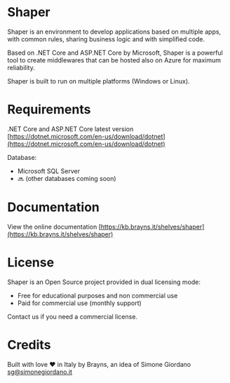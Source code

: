 ﻿# Shaper
Shaper is an environment to develop applications based on 
multiple apps, with common rules, sharing business logic and
with simplified code.

Based on .NET Core and ASP.NET Core by Microsoft, Shaper is
a powerful tool to create middlewares that can be hosted also on 
Azure for maximum reliability.

Shaper is built to run on multiple platforms (Windows or Linux).

# Requirements
.NET Core and ASP.NET Core latest version
[https://dotnet.microsoft.com/en-us/download/dotnet](https://dotnet.microsoft.com/en-us/download/dotnet)

Database:
 * Microsoft SQL Server
 * :soon: (other databases coming soon)

# Documentation
View the online documentation [https://kb.brayns.it/shelves/shaper](https://kb.brayns.it/shelves/shaper)

# License
Shaper is an Open Source project provided in dual licensing mode:

 * Free for educational purposes and non commercial use
 * Paid for commercial use (monthly support)

Contact us if you need a commercial license.

# Credits
Built with love :heart: in Italy by Brayns, an idea of Simone Giordano 
[sg@simonegiordano.it](mailto:sg@simonegiordano.it)